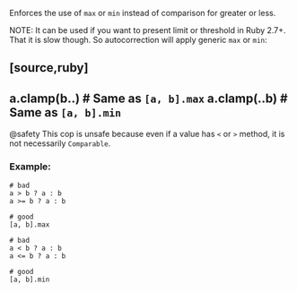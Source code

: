 Enforces the use of `max` or `min` instead of comparison for greater or less.

NOTE: It can be used if you want to present limit or threshold in Ruby 2.7+.
That it is slow though. So autocorrection will apply generic `max` or `min`:

[source,ruby]
----
a.clamp(b..) # Same as `[a, b].max`
a.clamp(..b) # Same as `[a, b].min`
----

@safety
    This cop is unsafe because even if a value has `<` or `>` method,
    it is not necessarily `Comparable`.

### Example:

    # bad
    a > b ? a : b
    a >= b ? a : b

    # good
    [a, b].max

    # bad
    a < b ? a : b
    a <= b ? a : b

    # good
    [a, b].min
